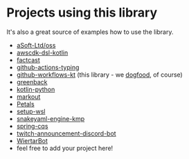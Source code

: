 # Projects using this library

It's also a great source of examples how to use the library.

* [aSoft-Ltd/oss](https://github.com/aSoft-Ltd/oss/blob/main/.github/workflows/)
* [awscdk-dsl-kotlin](https://github.com/cloudshiftinc/awscdk-dsl-kotlin/tree/main/.github/workflows)
* [factcast](https://github.com/factcast/factcast/tree/master/.github/kts)
* [github-actions-typing](https://github.com/typesafegithub/github-actions-typing/tree/main/.github/workflows)
* [github-workflows-kt](https://github.com/typesafegithub/github-workflows-kt/tree/main/.github/workflows) (this library - we [dogfood](https://en.wikipedia.org/wiki/Eating_your_own_dog_food), of course)
* [greenback](https://github.com/DoudemoEthernet/greenback/tree/main/.github/workflows)
* [kotlin-python](https://github.com/krzema12/kotlin-python/tree/python-backend/.github/workflows)
* [markout](https://github.com/mfwgenerics/markout/tree/main/markout-github-workflows-kt)
* [Petals](https://github.com/LeoColman/Petals/tree/main/.github/workflows)
* [setup-wsl](https://github.com/Vampire/setup-wsl/tree/master/.github/workflows)
* [snakeyaml-engine-kmp](https://github.com/krzema12/snakeyaml-engine-kmp/tree/main/.github/workflows)
* [spring-cqs](https://github.com/prisma-capacity/spring-cqs/tree/main/.github/kts)
* [twitch-announcement-discord-bot](https://github.com/NikkyAI/twitch-announcement-discord-bot/tree/main/.github/workflows)
* [WiertarBot](https://github.com/kugo12/WiertarBot/tree/main/.github/workflows)
* feel free to add your project here!

